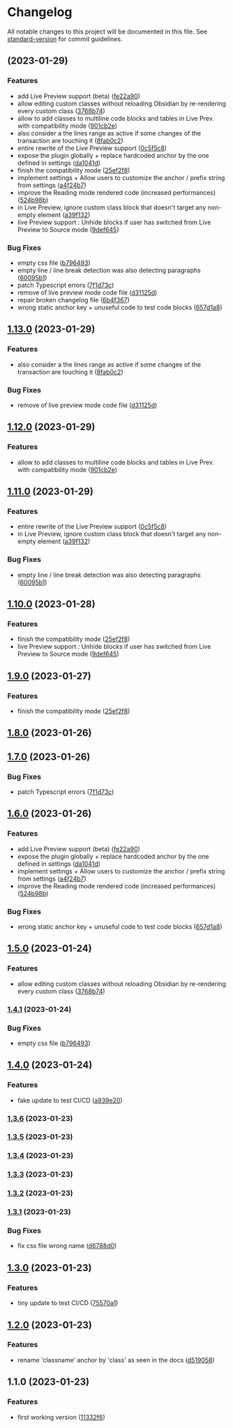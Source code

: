 # Changelog

All notable changes to this project will be documented in this file. See [standard-version](https://github.com/conventional-changelog/standard-version) for commit guidelines.

##  (2023-01-29)


### Features

* add Live Preview support (beta) ([fe22a90](https://github.com/LilaRest/obsidian-custom-classes/commit/fe22a907ff73c81aa307752fe1624da5ada1a0a9))
* allow editing custom classes without reloading Obsidian by re-rendering every custom class ([3768b74](https://github.com/LilaRest/obsidian-custom-classes/commit/3768b7422a69746f0da4071c92957527c2c5418a))
* allow to add classes to multiline code blocks and tables in Live Prev. with compatibility mode ([901cb2e](https://github.com/LilaRest/obsidian-custom-classes/commit/901cb2e863214b84de2ca6c7ca89628b50e2267d))
* also consider a the lines range as active if some changes of the transaction are touching it ([8fab0c2](https://github.com/LilaRest/obsidian-custom-classes/commit/8fab0c2fa7c6be777f2b91fcd84a1610877c20ca))
* entire rewrite of the Live Preview support ([0c5f5c8](https://github.com/LilaRest/obsidian-custom-classes/commit/0c5f5c877e308033622f82137e1ff366e95f9873))
* expose the plugin globally + replace hardcoded anchor by the one defined in settings ([da1041d](https://github.com/LilaRest/obsidian-custom-classes/commit/da1041dc185928e7fe983246feef93a017a7c536))
* finish the compatibility mode ([25ef2f8](https://github.com/LilaRest/obsidian-custom-classes/commit/25ef2f87a0c29186fc600b2ad1f08de0913fa733))
* implement settings + Allow users to customize the anchor / prefix string from settings ([a4f24b7](https://github.com/LilaRest/obsidian-custom-classes/commit/a4f24b788a580540bc5037df4bc5f36001cb43de))
* improve the Reading mode rendered code (increased performances) ([524b98b](https://github.com/LilaRest/obsidian-custom-classes/commit/524b98bb701f216a070ecbdce0d11769f89a0855))
* in Live Preview, ignore custom class block that doesn't target any non-empty element ([a39f132](https://github.com/LilaRest/obsidian-custom-classes/commit/a39f1329cff79d5b2f3c3a614068add233a58b19))
* live Preview support : Unhide blocks if user has switched from Live Preview to Source mode ([9def645](https://github.com/LilaRest/obsidian-custom-classes/commit/9def6455ab9d71a4de80cdb61de287775ea790ab))


### Bug Fixes

* empty css file ([b796493](https://github.com/LilaRest/obsidian-custom-classes/commit/b796493610e9a47bb2df7deafe93f736af31b3ad))
* empty line / line break detection was also detecting paragraphs ([60095b1](https://github.com/LilaRest/obsidian-custom-classes/commit/60095b1d9a06898a744c012116240406b5401be9))
* patch Typescript errors ([7f1d73c](https://github.com/LilaRest/obsidian-custom-classes/commit/7f1d73c8f10ebf1c805c63995e231f8e012c4b8f))
* remove of live preview mode code file ([d31125d](https://github.com/LilaRest/obsidian-custom-classes/commit/d31125d20f0efb8f2dc69f80d8fad2b0b8f41fd1))
* repair broken changelog file ([6b4f367](https://github.com/LilaRest/obsidian-custom-classes/commit/6b4f36738ffed760dca070938ac50c4574e420a6))
* wrong static anchor key + unuseful code to test code blocks ([657d1a8](https://github.com/LilaRest/obsidian-custom-classes/commit/657d1a818a05faf427f99aebc3b06eb652910dcb))

## [1.13.0](https://github.com/LilaRest/obsidian-custom-classes/compare/1.4.0...1.13.0) (2023-01-29)


### Features

* also consider a the lines range as active if some changes of the transaction are touching it ([8fab0c2](https://github.com/LilaRest/obsidian-custom-classes/commit/8fab0c2fa7c6be777f2b91fcd84a1610877c20ca))


### Bug Fixes

* remove of live preview mode code file ([d31125d](https://github.com/LilaRest/obsidian-custom-classes/commit/d31125d20f0efb8f2dc69f80d8fad2b0b8f41fd1))

## [1.12.0](https://github.com/LilaRest/obsidian-custom-classes/compare/1.4.0...1.12.0) (2023-01-29)


### Features

* allow to add classes to multiline code blocks and tables in Live Prev. with compatibility mode ([901cb2e](https://github.com/LilaRest/obsidian-custom-classes/commit/901cb2e863214b84de2ca6c7ca89628b50e2267d))

## [1.11.0](https://github.com/LilaRest/obsidian-custom-classes/compare/1.4.0...1.11.0) (2023-01-29)


### Features

* entire rewrite of the Live Preview support ([0c5f5c8](https://github.com/LilaRest/obsidian-custom-classes/commit/0c5f5c877e308033622f82137e1ff366e95f9873))
* in Live Preview, ignore custom class block that doesn't target any non-empty element ([a39f132](https://github.com/LilaRest/obsidian-custom-classes/commit/a39f1329cff79d5b2f3c3a614068add233a58b19))


### Bug Fixes

* empty line / line break detection was also detecting paragraphs ([60095b1](https://github.com/LilaRest/obsidian-custom-classes/commit/60095b1d9a06898a744c012116240406b5401be9))

## [1.10.0](https://github.com/LilaRest/obsidian-custom-classes/compare/1.4.0...1.10.0) (2023-01-28)


### Features

* finish the compatibility mode ([25ef2f8](https://github.com/LilaRest/obsidian-custom-classes/commit/25ef2f87a0c29186fc600b2ad1f08de0913fa733))
* live Preview support : Unhide blocks if user has switched from Live Preview to Source mode ([9def645](https://github.com/LilaRest/obsidian-custom-classes/commit/9def6455ab9d71a4de80cdb61de287775ea790ab))

## [1.9.0](https://github.com/LilaRest/obsidian-custom-classes/compare/1.4.0...1.9.0) (2023-01-27)


### Features

* finish the compatibility mode ([25ef2f8](https://github.com/LilaRest/obsidian-custom-classes/commit/25ef2f87a0c29186fc600b2ad1f08de0913fa733))

## [1.8.0](https://github.com/LilaRest/obsidian-custom-classes/compare/1.4.0...1.8.0) (2023-01-26)

## [1.7.0](https://github.com/LilaRest/obsidian-custom-classes/compare/1.4.0...1.7.0) (2023-01-26)


### Bug Fixes

* patch Typescript errors ([7f1d73c](https://github.com/LilaRest/obsidian-custom-classes/commit/7f1d73c8f10ebf1c805c63995e231f8e012c4b8f))

## [1.6.0](https://github.com/LilaRest/obsidian-custom-classes/compare/1.4.0...1.6.0) (2023-01-26)


### Features

* add Live Preview support (beta) ([fe22a90](https://github.com/LilaRest/obsidian-custom-classes/commit/fe22a907ff73c81aa307752fe1624da5ada1a0a9))
* expose the plugin globally + replace hardcoded anchor by the one defined in settings ([da1041d](https://github.com/LilaRest/obsidian-custom-classes/commit/da1041dc185928e7fe983246feef93a017a7c536))
* implement settings + Allow users to customize the anchor / prefix string from settings ([a4f24b7](https://github.com/LilaRest/obsidian-custom-classes/commit/a4f24b788a580540bc5037df4bc5f36001cb43de))
* improve the Reading mode rendered code (increased performances) ([524b98b](https://github.com/LilaRest/obsidian-custom-classes/commit/524b98bb701f216a070ecbdce0d11769f89a0855))


### Bug Fixes

* wrong static anchor key + unuseful code to test code blocks ([657d1a8](https://github.com/LilaRest/obsidian-custom-classes/commit/657d1a818a05faf427f99aebc3b06eb652910dcb))

## [1.5.0](https://github.com/LilaRest/obsidian-custom-classes/compare/1.4.0...1.5.0) (2023-01-24)


### Features

* allow editing custom classes without reloading Obsidian by re-rendering every custom class ([3768b74](https://github.com/LilaRest/obsidian-custom-classes/commit/3768b7422a69746f0da4071c92957527c2c5418a))

### [1.4.1](https://github.com/LilaRest/obsidian-custom-classes/compare/1.4.0...1.4.1) (2023-01-24)


### Bug Fixes

* empty css file ([b796493](https://github.com/LilaRest/obsidian-custom-classes/commit/b796493610e9a47bb2df7deafe93f736af31b3ad))

## [1.4.0](https://github.com/LilaRest/obsidian-custom-classes/compare/1.3.6...1.4.0) (2023-01-24)


### Features

* fake update to test CI/CD ([a939e20](https://github.com/LilaRest/obsidian-custom-classes/commit/a939e20d3bcd7660b2a04589d11bc920ef4285c3))

### [1.3.6](https://github.com/LilaRest/obsidian-custom-classes/compare/1.3.5...1.3.6) (2023-01-23)

### [1.3.5](https://github.com/LilaRest/obsidian-custom-classes/compare/1.3.4...1.3.5) (2023-01-23)

### [1.3.4](https://github.com/LilaRest/obsidian-custom-classes/compare/1.3.3...1.3.4) (2023-01-23)

### [1.3.3](https://github.com/LilaRest/obsidian-custom-classes/compare/1.3.2...1.3.3) (2023-01-23)

### [1.3.2](https://github.com/LilaRest/obsidian-custom-classes/compare/1.3.1...1.3.2) (2023-01-23)

### [1.3.1](https://github.com/LilaRest/obsidian-custom-classes/compare/1.3.0...1.3.1) (2023-01-23)


### Bug Fixes

* fix css file wrong name ([d6788d0](https://github.com/LilaRest/obsidian-custom-classes/commit/d6788d0d6d9cc1ed7132775b73aad1954da699e7))

## [1.3.0](https://github.com/LilaRest/obsidian-custom-classes/compare/1.2.0...1.3.0) (2023-01-23)


### Features

* tiny update to test CI/CD ([75570a1](https://github.com/LilaRest/obsidian-custom-classes/commit/75570a16be87722d723ee5f7938bc9d28ed4416e))

## [1.2.0](https://github.com/LilaRest/obsidian-custom-classes/compare/1.1.0...1.2.0) (2023-01-23)


### Features

* rename 'classname' anchor by 'class' as seen in the docs ([d519058](https://github.com/LilaRest/obsidian-custom-classes/commit/d519058a63c6df4146d9b99c4a97562bf047d05e))

## 1.1.0 (2023-01-23)


### Features

* first working version ([11332f6](https://github.com/LilaRest/obsidian-custom-classes/commit/11332f699883825b1fab6d90259479421e8b4f05))
